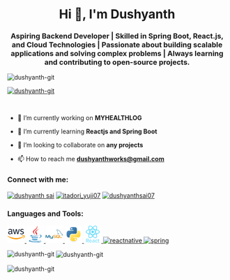 <h1 align="center">Hi 👋, I'm Dushyanth</h1>
<h3 align="center">Aspiring Backend Developer | Skilled in Spring Boot, React.js, and Cloud Technologies | Passionate about building scalable applications and solving complex problems | Always learning and contributing to open-source projects.</h3>

<p align="left"> <img src="https://komarev.com/ghpvc/?username=dushyanth-git&label=Profile%20views&color=0e75b6&style=flat" alt="dushyanth-git" /> </p>

<p align="left"> <a href="https://github.com/ryo-ma/github-profile-trophy"><img src="https://github-profile-trophy.vercel.app/?username=dushyanth-git" alt="dushyanth-git" /></a> </p>

<p align="left"> <a href="https://twitter.com/" target="blank"><img src="https://img.shields.io/twitter/follow/?logo=twitter&style=for-the-badge" alt="" /></a> </p>

- 🔭 I’m currently working on **MYHEALTHLOG**

- 🌱 I’m currently learning **Reactjs and Spring Boot**

- 👯 I’m looking to collaborate on **any projects**

- 📫 How to reach me **dushyanthworks@gmail.com**

<h3 align="left">Connect with me:</h3>
<p align="left">
<a href="https://linkedin.com/in/dushyanth sai" target="blank"><img align="center" src="https://raw.githubusercontent.com/rahuldkjain/github-profile-readme-generator/master/src/images/icons/Social/linked-in-alt.svg" alt="dushyanth sai" height="30" width="40" /></a>
<a href="https://instagram.com/itadori__yuji07" target="blank"><img align="center" src="https://raw.githubusercontent.com/rahuldkjain/github-profile-readme-generator/master/src/images/icons/Social/instagram.svg" alt="itadori_yuji07" height="30" width="40" /></a>
<a href="https://www.leetcode.com/dushyanthsai07" target="blank"><img align="center" src="https://raw.githubusercontent.com/rahuldkjain/github-profile-readme-generator/master/src/images/icons/Social/leet-code.svg" alt="dushyanthsai07" height="30" width="40" /></a>
</p>

<h3 align="left">Languages and Tools:</h3>
<p align="left"> <a href="https://aws.amazon.com" target="_blank" rel="noreferrer"> <img src="https://raw.githubusercontent.com/devicons/devicon/master/icons/amazonwebservices/amazonwebservices-original-wordmark.svg" alt="aws" width="40" height="40"/> </a> <a href="https://www.java.com" target="_blank" rel="noreferrer"> <img src="https://raw.githubusercontent.com/devicons/devicon/master/icons/java/java-original.svg" alt="java" width="40" height="40"/> </a> <a href="https://www.mysql.com/" target="_blank" rel="noreferrer"> <img src="https://raw.githubusercontent.com/devicons/devicon/master/icons/mysql/mysql-original-wordmark.svg" alt="mysql" width="40" height="40"/> </a> <a href="https://www.python.org" target="_blank" rel="noreferrer"> <img src="https://raw.githubusercontent.com/devicons/devicon/master/icons/python/python-original.svg" alt="python" width="40" height="40"/> </a> <a href="https://reactjs.org/" target="_blank" rel="noreferrer"> <img src="https://raw.githubusercontent.com/devicons/devicon/master/icons/react/react-original-wordmark.svg" alt="react" width="40" height="40"/> </a> <a href="https://reactnative.dev/" target="_blank" rel="noreferrer"> <img src="https://reactnative.dev/img/header_logo.svg" alt="reactnative" width="40" height="40"/> </a> <a href="https://spring.io/" target="_blank" rel="noreferrer"> <img src="https://www.vectorlogo.zone/logos/springio/springio-icon.svg" alt="spring" width="40" height="40"/> </a> </p>

<p><img align="left" src="https://github-readme-stats.vercel.app/api/top-langs?username=dushyanth-git&show_icons=true&locale=en&layout=compact" alt="dushyanth-git" /></p>

<p>&nbsp;<img align="center" src="https://github-readme-stats.vercel.app/api?username=dushyanth-git&show_icons=true&locale=en" alt="dushyanth-git" /></p>

<p><img align="center" src="https://github-readme-streak-stats.herokuapp.com/?user=dushyanth-git&" alt="dushyanth-git" /></p>
